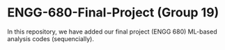# ENGG-680-Final-Project (Group 19)
In this repository, we have added our final project (ENGG 680) ML-based analysis codes (sequencially). 
